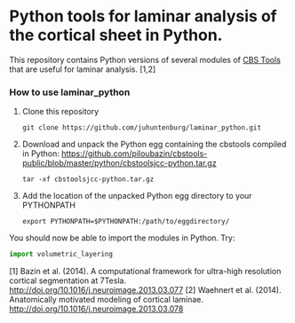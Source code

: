 # Python tools for laminar analysis of the cortical sheet in Python.

This repository contains Python versions of several modules of [CBS Tools](https://www.nitrc.org/projects/cbs-tools/) that are useful for laminar
analysis. [1,2]

### How to use laminar_python

1. Clone this repository

   `git clone https://github.com/juhuntenburg/laminar_python.git`

2. Download and unpack the Python egg containing the cbstools compiled in Python:
https://github.com/piloubazin/cbstools-public/blob/master/python/cbstoolsjcc-python.tar.gz

   `tar -xf cbstoolsjcc-python.tar.gz`

3. Add the location of the unpacked Python egg directory to your PYTHONPATH

   `export PYTHONPATH=$PYTHONPATH:/path/to/eggdirectory/`


You should now be able to import the modules in Python. Try:
```python
import volumetric_layering
```

[1] Bazin et al. (2014). A computational framework for ultra-high resolution cortical segmentation at 7Tesla. http://doi.org/10.1016/j.neuroimage.2013.03.077
[2] Waehnert et al. (2014). Anatomically motivated modeling of cortical
laminae. http://doi.org/10.1016/j.neuroimage.2013.03.078
